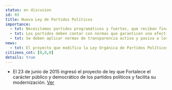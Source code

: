 ```yaml
---
status: en discusion
id: 03
title: Nueva Ley de Partidos Políticos
importance:
  - txt: Necesitamos partidos programáticos y fuertes, que reciban financiamiento público.
  - txt: Los partidos deben contar con normas que garanticen una efectiva democracia interna.
  - txt: Se deben aplicar normas de transparencia activa y pasiva a los partidos.
news:
  - txt: El proyecto que modifica la Ley Orgánica de Partidos Políticos ingresó al Congreso el 23 de junio de 2015.
citizens_cnt: [0,0,0]
details: true
---
```


* El 23 de junio de 2015 ingresó el proyecto de ley que Fortalece el carácter público y democrático de los partidos políticos y facilita su modernización. <a href="http://camara.cl/pley/pley_detalle.aspx?prmID=10581&prmBL=10154-07" target="_blank">Ver</a>
